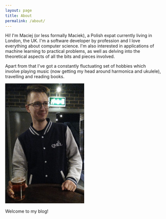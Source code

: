 ```yaml
---
layout: page
title: About
permalink: /about/
---
```


Hi! I'm Maciej (or less formally Maciek), a Polish expat currently living in London, the UK. I'm a software developer by profession and I love everything about computer science. I'm also interested in applications of machine learning to practical problems, as well as delving into the theoretical aspects of all the bits and pieces involved.

Apart from that I've got a constantly fluctuating set of hobbies which involve playing music (now getting my head around harmonica and ukulele), travelling and reading books.

![me drinking a pint](/assets/avatar.jpg)

Welcome to my blog!